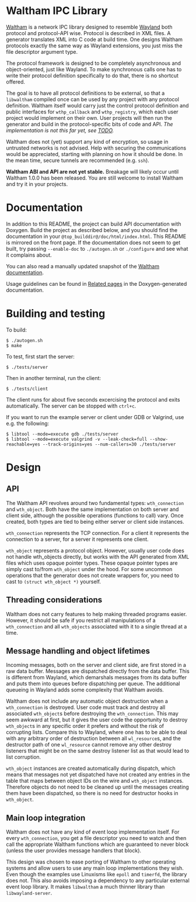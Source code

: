 Waltham IPC Library
===================

[Waltham] is a network IPC library designed to resemble [Wayland] both
protocol and protocol-API wise. Protocol is described in XML files. A
generator translates XML into C code at build time. One designs Waltham
protocols exactly the same way as Wayland extensions, you just miss the
file descriptor argument type.

The protocol framework is designed to be completely asynchronous and
object-oriented, just like Wayland. To make synchronous calls one has
to write their protocol definition specifically to do that, there is no
shortcut offered.

The goal is to have all protocol definitions to be external, so that a
`libwaltham` compiled once can be used by any project with any protocol
definition. Waltham itself would carry just the control protocol
definition and public interfaces for `wthp_callback` and
`wthp_registry`, which each user project would implement on their own.
User projects will then run the generator and build in the
protocol-specific bits of code and API. *The implementation is not this
far yet, see [TODO](TODO).*

Waltham does not (yet) support any kind of encryption, so usage in
untrusted networks is not advised. Help with securing the
communications would be appreciated, starting with planning on how it
should be done. In the mean time, secure tunnels are recommended (e.g.
`ssh`).

**Waltham ABI and API are not yet stable.** Breakage will likely occur
until Waltham 1.0.0 has been released. You are still welcome to install
Waltham and try it in your projects.


Documentation
=============

In addition to this README, the project can build API documentation
with Doxygen. Build the project as described below, and you should find
the documentation in your `@top_builddir@/doc/html/index.html`. This
README is mirrored on the front page. If the documentation does not
seem to get built, try passing `--enable-doc` to `./autogen.sh` or
`./configure` and see what it complains about.

You can also read a manually updated snapshot of the
[Waltham documentation](https://waltham.github.io/waltham/).

Usage guidelines can be found in
[Related pages](https://waltham.github.io/waltham/pages.html)
in the Doxygen-generated documentation.


Building and testing
====================

To build:
```
$ ./autogen.sh
$ make
```

To test, first start the server:
```
$ ./tests/server
```

Then in another terminal, run the client:
```
$ ./tests/client
```

The client runs for about five seconds excercising the protocol and
exits automatically. The server can be stopped with `ctrl+c`.

If you want to run the example server or client under GDB or Valgrind,
use e.g. the following:
```
$ libtool --mode=execute gdb ./tests/server
$ libtool --mode=execute valgrind -v --leak-check=full --show-reachable=yes --track-origins=yes --num-callers=30 ./tests/server
```


Design
======

API
---

The Waltham API revolves around two fundamental types: `wth_connection`
and `wth_object`. Both have the same implementation on both server
and client side, although the possible operations (functions to call)
vary. Once created, both types are tied to being either server or
client side instances.

`wth_connection` represents the TCP connection. For a client it
represents the connection to a server, for a server it represents one
client.

`wth_object` represents a protocol object. However, usually user code
does not handle wth_objects directly, but works with the API generated
from XML files which uses opaque pointer types. These opaque pointer
types are simply cast to/from `wth_object` under the hood. For some
uncommon operations that the generator does not create wrappers for,
you need to cast to `(struct wth_object *)` yourself.

Threading considerations
------------------------

Waltham does not carry features to help making threaded programs
easier. However, it should be safe if you restrict all manipulations of
a `wth_connection` and all `wth_objects` associated with it to a single
thread at a time.

Message handling and object lifetimes
-------------------------------------

Incoming messages, both on the server and client side, are first stored
in a raw data buffer. Messages are dispatched directly from the data
buffer. This is different from Wayland, which demarshals messages from
its data buffer and puts them into queues before dispatching per queue.
The additional queueing in Wayland adds some complexity that Waltham
avoids.

Waltham does not include any automatic object destruction when a
`wth_connection` is destroyed. User code must track and destroy all
associated `wth_object`s before destroying the `wth_connection`. This
may seem awkward at first, but it gives the user code the opportunity
to destroy `wth_object`s in any specific order it prefers and without
the risk of corrupting lists. Compare this to Wayland, where one has to
be able to deal with any arbitrary order of destruction between all
`wl_resource`s, and the destructor path of one `wl_resource` cannot
remove any other destroy listeners that might be on the same destroy
listener list as that would lead to list corruption.

`wth_object` instances are created automatically during dispatch, which
means that messages not yet dispatched have not created any entries in
the table that maps between object IDs on the wire and `wth_object`
instances. Therefore objects do not need to be cleaned up until the
messages creating them have been dispatched, so there is no need for
destructor hooks in `wth_object`.

Main loop integration
---------------------

Waltham does not have any kind of event loop implementation itself. For
every `wth_connection`, you get a file descriptor you need to watch and
then call the appropriate Waltham functions which are guaranteed to
never block (unless the user provides message handlers that block).

This design was chosen to ease porting of Waltham to other operating
systems and allow users to use any main loop implementations they wish.
Even though the examples use Linuxisms like `epoll` and `timerfd`, the
library does not. This also avoids imposing a dependency to any
particular external event loop library. It makes `libwaltham` a much
thinner library than `libwayland-server`.


[Waltham]: https://github.com/waltham/waltham
[Wayland]: https://wayland.freedesktop.org/
